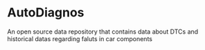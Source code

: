 # AutoDiagnos
An open source data repository that contains data about DTCs and historical datas regarding faluts in car components

